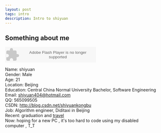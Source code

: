 ```yaml
---
layout: post
tags: intro
description: Intro to shiyuan
---
```


## Something about me

<embed src="http://www.xiami.com/widget/39930265_48074,_235_346_000000_ffffff_1/multiPlayer.swf" type="application/x-shockwave-flash" width="300" height="52" wmode="transparent"></embed>

Name:  shiyuan   
Gender: Male   
Age:    21   
Location: Beijing   
Education: Central China Normal University Bachelor, Software Engineering   
Email: shiyuan404@hotmail.com   
QQ:  565099505   
CSDN: http://blog.csdn.net/shiyuankongbu   
Job: Algorithm engineer, Diditaxi in Beijing  
Recent: graduation and [travel](/travel-in-the-Northwest/)     
Now: hoping for a new PC , it's too hard to code using my disabled computer , T_T
